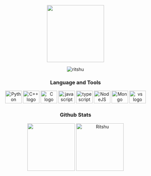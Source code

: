 <p align="center">
<img height="180px" src="https://lanyard-profile-readme.vercel.app/api/216282035503890442?theme=dark&idleMessage=☄️%20Hoshiyomi%20☄️&bg=050F2C" />
</p>
<p align="center"> <img src="https://count.getloli.com/get/@Ritshu?theme=rule34" alt="ritshu" /> </p>

### <p align="center">Language and Tools</p>
<div align="center">
  <img src="https://cdn.jsdelivr.net/gh/devicons/devicon/icons/python/python-plain.svg" height="40" width="52" alt="Python logo"  />
  <img src="https://cdn.jsdelivr.net/gh/devicons/devicon/icons/cplusplus/cplusplus-original.svg" height="40" width="52" alt="C++ logo"  />
  <img src="https://cdn.jsdelivr.net/gh/devicons/devicon/icons/c/c-original.svg" height="40" width="52" alt="C logo"  />
  <img src="https://cdn.jsdelivr.net/gh/devicons/devicon/icons/javascript/javascript-original.svg" height="40" width="52" alt="javascript logo"  />
  <img src="https://cdn.jsdelivr.net/gh/devicons/devicon/icons/typescript/typescript-original.svg" height="40" width="52" alt="typescript logo"  />
  <img src="https://cdn.jsdelivr.net/gh/devicons/devicon/icons/nodejs/nodejs-original.svg" height="40" width="52" alt="NodeJS logo"  />
  <img src="https://cdn.jsdelivr.net/gh/devicons/devicon/icons/mongodb/mongodb-original.svg" height="40" width="52" alt="Mongo logo"  />
  <img src="https://cdn.jsdelivr.net/gh/devicons/devicon/icons/visualstudio/visualstudio-plain.svg" height="40" width="52" alt="vs logo"  />
</div>

### <p align="center">Github Stats</p>
<p align="center">
   <img height="150px" src="https://github-readme-stats.vercel.app/api?username=ritshu&show_icons=true&count_private=true&theme=algolia" />&nbsp;<img height="150px" src="https://github-readme-stats.vercel.app/api/top-langs/?username=ritshu&layout=compact&count_private=true&theme=algolia" alt="Ritshu" />
</p>
